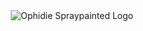 <div align="center">
  <img src="https://github.com/user-attachments/assets/385dfe30-4e8b-495c-8187-c7ec179618f5" alt="Ophidie Spraypainted Logo">
</div>
